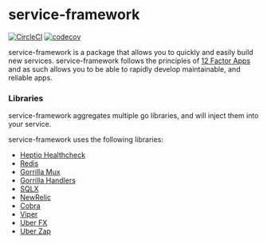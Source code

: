 service-framework
=================
[![CircleCI](https://circleci.com/gh/blackbx/service-framework.svg?style=svg&circle-token=ee056b0c6563f64ff0ef888d6d252f0acd140235)](https://circleci.com/gh/blackbx/service-framework)
[![codecov](https://codecov.io/gh/blackbx/service-framework/branch/master/graph/badge.svg?token=7WukXOxzcR)](https://codecov.io/gh/blackbx/service-framework)


service-framework is a package that allows you to quickly and easily build new
services. service-framework follows the principles of [12 Factor Apps][twelve-factor-apps]
and as such allows you to be able to rapidly develop maintainable, and reliable
apps.

### Libraries
service-framework aggregates multiple go libraries, and will inject them into
your service.

service-framework uses the following libraries:

* [Heptio Healthcheck][healthcheck]
* [Redis][redis]
* [Gorrilla Mux][mux]
* [Gorrilla Handlers][handlers]
* [SQLX][sqlx]
* [NewRelic][newrelic]
* [Cobra][cobra]
* [Viper][viper]
* [Uber FX][fx]
* [Uber Zap][zap]


[twelve-factor-apps]: https://12factor.net/
[healthcheck]: https://github.com/heptiolabs/healthcheck
[redis]: https://github.com/go-redis/redis/v7
[mux]: https://github.com/gorilla/mux
[handlers]: https://github.com/gorilla/handlers
[sqlx]: https://github.com/jmoiron/sqlx
[newrelic]: https://github.com/newrelic/go-agent
[cobra]: https://github.com/spf13/cobra
[viper]: https://github.com/spf13/viper
[fx]: https://go.uber.org/fx
[zap]: https://go.uber.org/zap

